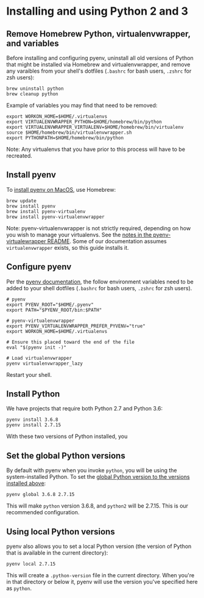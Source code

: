 # Installing and using Python 2 and 3

## Remove Homebrew Python, virtualenvwrapper, and variables

Before installing and configuring pyenv, uninstall all old versions of Python that might be installed via Homebrew and virtualenvwrapper, and remove any varaibles from your shell's dotfiles (`.bashrc` for bash users, `.zshrc` for zsh users):

```shell
brew uninstall python
brew cleanup python
```

Example of variables you may find that need to be removed:

```shell
export WORKON_HOME=$HOME/.virtualenvs
export VIRTUALENVWRAPPER_PYTHON=$HOME/homebrew/bin/python
export VIRTUALENVWRAPPER_VIRTUALENV=$HOME/homebrew/bin/virtualenv
source $HOME/homebrew/bin/virtualenvwrapper.sh
export PYTHONPATH=$HOME/homebrew/bin/python
```

Note: Any virtualenvs that you have prior to this process will have to be recreated. 

## Install pyenv

To [install pyenv on MacOS](https://github.com/pyenv/pyenv#homebrew-on-macos), use Homebrew:

```shell
brew update
brew install pyenv
brew install pyenv-virtualenv
brew install pyenv-virtualenvwrapper
```

Note: pyenv-virtualenvwrapper is not strictly required, depending on how you wish to manage your virtualenvs. See the [notes in the pyenv-virtualewrapper README](https://github.com/pyenv/pyenv-virtualenvwrapper#pyenv-virtualenvwrapper). Some of our documentation assumes `virtualenvwrapper` exists, so this guide installs it.

## Configure pyenv

Per the [pyenv documentation](https://github.com/pyenv/pyenv#basic-github-checkout), the follow environment variables need to be added to your shell dotfiles (`.bashrc` for bash users, `.zshrc` for zsh users).

```shell
# pyenv
export PYENV_ROOT="$HOME/.pyenv"
export PATH="$PYENV_ROOT/bin:$PATH"

# pyenv-virtualenvwrapper
export PYENV_VIRTUALENVWRAPPER_PREFER_PYVENV="true"
export WORKON_HOME=$HOME/.virtualenvs

# Ensure this placed toward the end of the file
eval "$(pyenv init -)"

# Load virtualenvwrapper
pyenv virtualenvwrapper_lazy
```

Restart your shell.

## Install Python

We have projects that require both Python 2.7 and Python 3.6:

```shell
pyenv install 3.6.8
pyenv install 2.7.15
```

With these two versions of Python installed, you 

## Set the global Python versions

By default with pyenv when you invoke `python`, you will be using the system-installed Python. To set the [global Python version to the versions installed above](https://github.com/pyenv/pyenv/blob/master/COMMANDS.md#pyenv-global):

```shell
pyenv global 3.6.8 2.7.15
```

This will make `python` version 3.6.8, and `python2` will be 2.7.15. This is our recommended configuration.


## Using local Python versions

pyenv also allows you to set a local Python version (the version of Python that is available in the current directory):

```shell
pyenv local 2.7.15
```

This will create a `.python-version` file in the current directory. When you're in that directory or below it, pyenv will use the version you've specified here as `python`. 